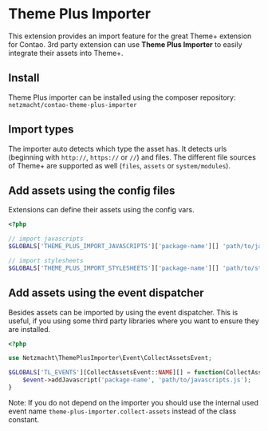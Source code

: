 
Theme Plus Importer
===================

This extension provides an import feature for the great Theme+ extension for Contao. 3rd party extension can use
**Theme Plus Importer** to easily integrate their assets into Theme+.

Install
--------

Theme Plus importer can be installed using the composer repository: `netzmacht/contao-theme-plus-importer`


Import types
--------

The importer auto detects which type the asset has. It detects urls (beginning with `http://`, `https://` or `//`)
and files. The different file sources of Theme+ are supported as well (`files`, `assets` or `system/modules`).

Add assets using the config files
--------

Extensions can define their assets using the config vars.

```php
<?php

// import javascripts
$GLOBALS['THEME_PLUS_IMPORT_JAVASCRIPTS']['package-name'][] 'path/to/javascripts.js';

// import stylesheets
$GLOBALS['THEME_PLUS_IMPORT_STYLESHEETS']['package-name'][] 'path/to/style.css';

```

Add assets using the event dispatcher
-------

Besides assets can be imported by using the event dispatcher. This is useful, if you using some third party libraries
where you want to ensure they are installed.

```php
<?php

use Netzmacht\ThemePlusImporter\Event\CollectAssetsEvent;

$GLOBALS['TL_EVENTS'][CollectAssetsEvent::NAME][] = function(CollectAssetsEvent $event) {
    $event->addJavascript('package-name', 'path/to/javascripts.js');
}

```

Note: If you do not depend on the importer you should use the internal used event name `theme-plus-importer.collect-assets`
instead of the class constant.